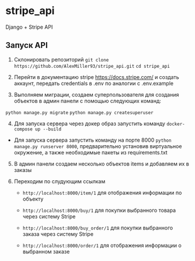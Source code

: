 # stripe_api
Django + Stripe API

## Запуск API
1. Склонировать репозиторий
`git clone https://github.com/AlexMiller93/stripe_api.git`
`cd stripe_api`

2. Перейти в документацию stripe https://docs.stripe.com/ и создать аккаунт, передать credentials в .env по аналогии с .env.example

3. Выполняем миграции, создаем суперпользователя для создания объектов в админ панели с помощью следующих команд:

`python manage.py migrate`
`python manage.py createsuperuser`

4. Для запуска сервера через докер образ запустить команду
`docker-compose up --build`

* Для запуска сервера запустить команду на порте 8000
`python manage.py runserver 8000`, предварительно установив виртуальное окружение, а также необходимые пакеты из requirements.txt

5. В админ панели создаем несколько объектов items и добавляем их в заказы

6. Переходим по слудующим ссылкам
    -  `http://localhost:8000/item/1` для отображения информации по объекту

    -  `http://localhost:8000/buy/1` для покупки выбранного товара через систему  Stripe

    -  `http://localhost:8000/buy_order/1` для покупки выбранного заказа через систему Stripe

    -  `http://localhost:8000/order/1` для отображения информации о выбранном заказе





